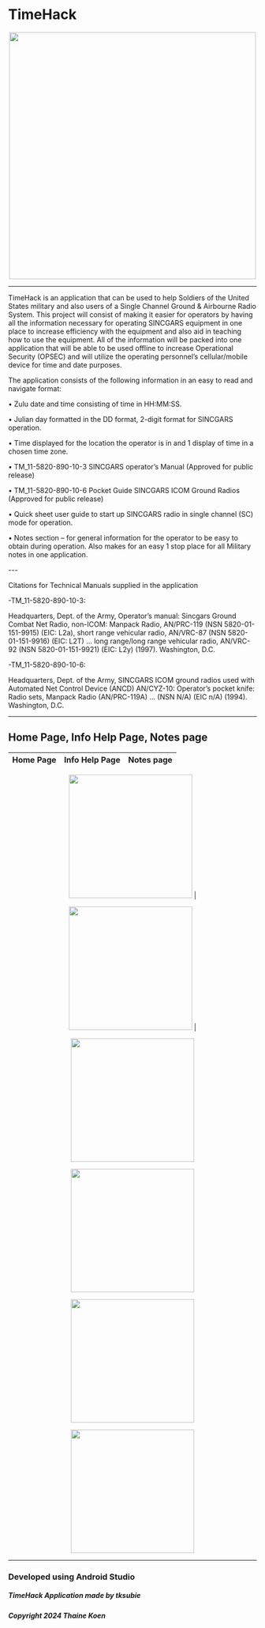 # TimeHack

<p align="center"><img src="https://github.com/tksubie/TimeHack_Application/assets/116237117/f4c68f73-b84d-4349-bd20-6d14a79bbf4b" width="500"/>

---
<p> TimeHack is an application that can be used to help Soldiers of the United States military and also users of a Single Channel Ground & Airbourne Radio System. This project will consist of making it easier for operators by having all the information necessary for operating SINCGARS equipment in one place to increase efficiency with the equipment and also aid in teaching how to use the equipment. All of the information will be packed into one application that will be able to be used offline to increase Operational Security (OPSEC) and will utilize the operating personnel’s cellular/mobile device for time and date purposes. </p>

 <p> The application consists of the following information in an easy to read and navigate format: </p>
  <p>•	Zulu date and time consisting of time in HH:MM:SS.</p>
  <p>•	Julian day formatted in the DD format, 2-digit format for SINCGARS operation.</p>
  <p>•	Time displayed for the location the operator is in and 1 display of time in a chosen time zone.</p>
  <p>•	TM_11-5820-890-10-3 SINCGARS operator’s Manual (Approved for public release)</p>
  <p>•	TM_11-5820-890-10-6 Pocket Guide SINCGARS ICOM Ground Radios (Approved for public release)</p>
  <p>•	Quick sheet user guide to start up SINCGARS radio in single channel (SC) mode for operation.</p>
  <p>•	Notes section – for general information for the operator to be easy to obtain during operation. Also makes for an easy 1 stop place for all Military notes in one application.</p>
---
<p> Citations for Technical Manuals supplied in the application</p>
<p> -TM_11-5820-890-10-3:</p>
<p>Headquarters, Dept. of the Army, Operator’s manual: Sincgars Ground Combat Net Radio, non-ICOM: Manpack Radio, AN/PRC-119 (NSN 5820-01-151-9915) (EIC: L2a), short range vehicular radio, AN/VRC-87 (NSN 5820-01-151-9916) (EIC: L2T) ... long range/long range vehicular radio, AN/VRC-92 (NSN 5820-01-151-9921) (EIC: L2y) (1997). Washington, D.C.</p>
<p> -TM_11-5820-890-10-6:</p>
<p>Headquarters, Dept. of the Army, SINCGARS ICOM ground radios used with Automated Net Control Device (ANCD) AN/CYZ-10: Operator’s pocket knife: Radio sets, Manpack Radio (AN/PRC-119A) ... (NSN N/A) (EIC n/A) (1994). Washington, D.C. </p>

---
## Home Page, Info Help Page, Notes page
Home Page                  | Info Help Page           | Notes page 
:-------------------------:|:-------------------------|:-------------------------:
<p align="center"><img src="https://github.com/tksubie/TimeHack_Application/assets/116237117/8823d5a9-ca9f-4652-b9ec-2367c5a54f49"  width="250"/>
  | <p align="center"><img src="https://github.com/tksubie/TimeHack_Application/assets/116237117/5b37539b-c7dc-4a40-afe4-666242f02303" width="250"/> | <p align="center"><img src="https://github.com/tksubie/TimeHack_Application/assets/116237117/113b719e-f8de-4a10-89e8-96990f6b274c" width="250"/>




<p align="center"><img src="https://github.com/tksubie/TimeHack_Application/assets/116237117/8823d5a9-ca9f-4652-b9ec-2367c5a54f49"  width="250"/>

<p align="center"><img src="https://github.com/tksubie/TimeHack_Application/assets/116237117/5b37539b-c7dc-4a40-afe4-666242f02303" width="250"/>

<p align="center"><img src="https://github.com/tksubie/TimeHack_Application/assets/116237117/113b719e-f8de-4a10-89e8-96990f6b274c" width="250"/>


---
###  Developed using Android Studio
##### TimeHack Application made by tksubie
##### Copyright 2024 Thaine Koen


